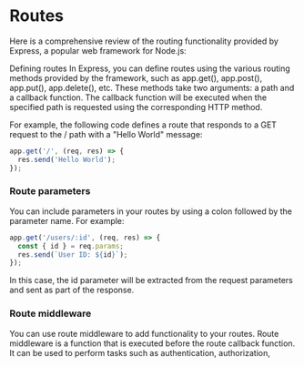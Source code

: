 # Routes

 Here is a comprehensive review of the routing functionality provided by Express, a popular web framework for Node.js:

Defining routes
In Express, you can define routes using the various routing methods provided by the framework, such as app.get(), app.post(), app.put(), app.delete(), etc. These methods take two arguments: a path and a callback function. The callback function will be executed when the specified path is requested using the corresponding HTTP method.

For example, the following code defines a route that responds to a GET request to the / path with a "Hello World" message:

```Typescript
app.get('/', (req, res) => {
  res.send('Hello World');
});
```

### Route parameters
You can include parameters in your routes by using a colon followed by the parameter name. For example:

```Typescript
app.get('/users/:id', (req, res) => {
  const { id } = req.params;
  res.send(`User ID: ${id}`);
});
```

In this case, the id parameter will be extracted from the request parameters and sent as part of the response.

### Route middleware
You can use route middleware to add functionality to your routes. Route middleware is a function that is executed before the route callback function. It can be used to perform tasks such as authentication, authorization,